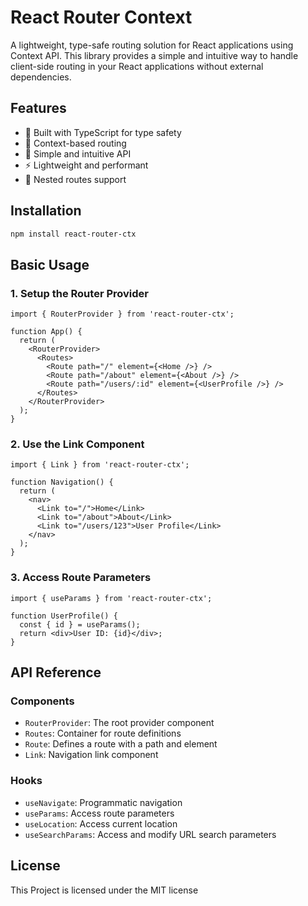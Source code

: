 # React Router Context

A lightweight, type-safe routing solution for React applications using Context API. This library provides a simple and intuitive way to handle client-side routing in your React applications without external dependencies.

## Features

- 🚀 Built with TypeScript for type safety
- 🔄 Context-based routing
- 🧩 Simple and intuitive API
- ⚡ Lightweight and performant
- 🔄 Nested routes support

## Installation

```bash
npm install react-router-ctx
```

## Basic Usage

### 1. Setup the Router Provider

```tsx
import { RouterProvider } from 'react-router-ctx';

function App() {
  return (
    <RouterProvider>
      <Routes>
        <Route path="/" element={<Home />} />
        <Route path="/about" element={<About />} />
        <Route path="/users/:id" element={<UserProfile />} />
      </Routes>
    </RouterProvider>
  );
}
```

### 2. Use the Link Component

```tsx
import { Link } from 'react-router-ctx';

function Navigation() {
  return (
    <nav>
      <Link to="/">Home</Link>
      <Link to="/about">About</Link>
      <Link to="/users/123">User Profile</Link>
    </nav>
  );
}
```

### 3. Access Route Parameters

```tsx
import { useParams } from 'react-router-ctx';

function UserProfile() {
  const { id } = useParams();
  return <div>User ID: {id}</div>;
}
```

## API Reference

### Components

- `RouterProvider`: The root provider component
- `Routes`: Container for route definitions
- `Route`: Defines a route with a path and element
- `Link`: Navigation link component

### Hooks

- `useNavigate`: Programmatic navigation
- `useParams`: Access route parameters
- `useLocation`: Access current location
- `useSearchParams`: Access and modify URL search parameters

## License

This Project is licensed under the MIT license
